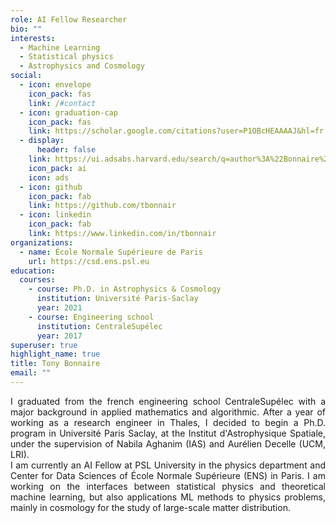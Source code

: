 ```yaml
---
role: AI Fellow Researcher
bio: ""
interests:
  - Machine Learning
  - Statistical physics
  - Astrophysics and Cosmology
social:
  - icon: envelope
    icon_pack: fas
    link: /#contact
  - icon: graduation-cap
    icon_pack: fas
    link: https://scholar.google.com/citations?user=P1OBcHEAAAAJ&hl=fr
  - display:
      header: false
    link: https://ui.adsabs.harvard.edu/search/q=author%3A%22Bonnaire%2C%20T%22&sort=date%20desc%2C%20bibcode%20desc&p_=0
    icon_pack: ai
    icon: ads
  - icon: github
    icon_pack: fab
    link: https://github.com/tbonnair
  - icon: linkedin
    icon_pack: fab
    link: https://www.linkedin.com/in/tbonnair
organizations:
  - name: École Normale Supérieure de Paris
    url: https://csd.ens.psl.eu
education:
  courses:
    - course: Ph.D. in Astrophysics & Cosmology
      institution: Université Paris-Saclay
      year: 2021
    - course: Engineering school
      institution: CentraleSupélec
      year: 2017
superuser: true
highlight_name: true
title: Tony Bonnaire
email: ""
---
```

<p align="justify">I graduated from the french engineering school CentraleSupélec with a major background in applied mathematics and algorithmic. After a year of working as a research engineer in Thales, I decided to begin a Ph.D. program in Université Paris Saclay, at the Institut d'Astrophysique Spatiale, under the supervision of Nabila Aghanim (IAS) and Aurélien Decelle (UCM, LRI). <br>
I am currently an AI Fellow at PSL University in the physics department and Center for Data Sciences of École Normale Supérieure (ENS) in Paris. I am working on the interfaces between statistical physics and theoretical machine learning, but also applications ML methods to physics problems, mainly in cosmology for the study of large-scale matter distribution.</p>
